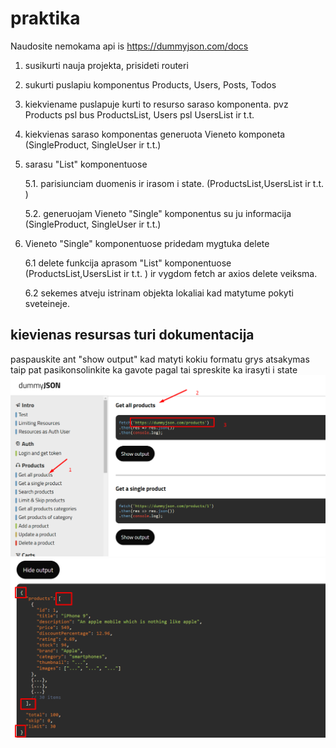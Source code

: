 # praktika

Naudosite nemokama api is https://dummyjson.com/docs

1. susikurti nauja projekta, prisideti routeri
2. sukurti puslapiu komponentus Products, Users, Posts, Todos
3. kiekviename puslapuje kurti to resurso saraso komponenta. pvz Products psl bus ProductsList, Users psl UsersList ir t.t.
4. kiekvienas saraso komponentas generuota Vieneto komponeta (SingleProduct, SingleUser ir t.t.)
5. sarasu "List" komponentuose

   5.1. parisiunciam duomenis ir irasom i state. (ProductsList,UsersList ir t.t. )

   5.2. generuojam Vieneto "Single" komponentus su ju informacija (SingleProduct, SingleUser ir t.t.)

6. Vieneto "Single" komponentuose pridedam mygtuka delete

   6.1 delete funkcija aprasom "List" komponentuose (ProductsList,UsersList ir t.t. ) ir vygdom fetch ar axios delete veiksma.

   6.2 sekemes atveju istrinam objekta lokaliai kad matytume pokyti sveteineje.

## kievienas resursas turi dokumentacija

paspauskite ant "show output" kad matyti kokiu formatu grys atsakymas
taip pat pasikonsolinkite ka gavote pagal tai spreskite ka irasyti i state
![](assets/2023-08-30-12-35-46.png)
![](assets/2023-08-30-12-37-19.png)
